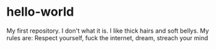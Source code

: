 # hello-world
My first repository. I don't what it is. 
I like thick hairs and soft bellys. My rules are: Respect yourself, fuck the internet, dream, streach your mind
